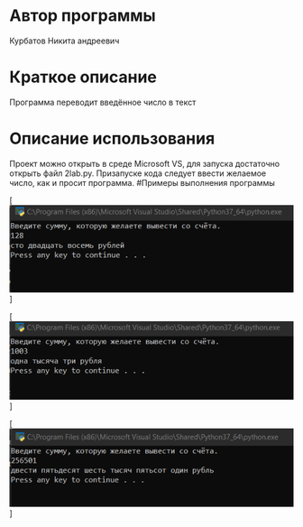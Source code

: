 # Автор программы
Курбатов Никита андреевич
# Краткое описание
Программа переводит введённое число в текст
# Описание использования
Проект можно открыть в среде Microsoft VS, для запуска достаточно открыть файл 2lab.py. Призапуске кода следует ввести желаемое число, как и просит программа.
#Примеры выполнения программы

[![пример 1](https://github.com/clre4mer/labs/blob/main/128.png)]

[![пример 2](https://github.com/clre4mer/labs/blob/main/1003.png)]

[![пример 2](https://github.com/clre4mer/labs/blob/main/256501.png)]
